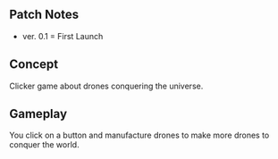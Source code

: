 ## Patch Notes

- ver. 0.1 = First Launch

## Concept

Clicker game about drones conquering the universe.

## Gameplay

You click on a button and manufacture drones to make more drones to conquer the world.